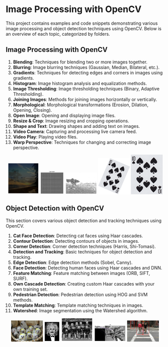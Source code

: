 # Image Processing with OpenCV

This project contains examples and code snippets demonstrating various image processing and object detection techniques using OpenCV. Below is an overview of each topic, categorized by folders.

## Image Processing with OpenCV

1. **Blending**: Techniques for blending two or more images together.
2. **Blurring**: Image blurring techniques (Gaussian, Median, Bilateral, etc.).
3. **Gradients**: Techniques for detecting edges and corners in images using gradients.
4. **Histogram**: Image histogram analysis and equalization methods.
5. **Image Thresholding**: Image thresholding techniques (Binary, Adaptive Thresholding).
6. **Joining Images**: Methods for joining images horizontally or vertically.
7. **Morphological**: Morphological transformations (Erosion, Dilation, Opening, Closing).
8. **Open Image**: Opening and displaying image files.
9. **Resize & Crop**: Image resizing and cropping operations.
10. **Shape and Text**: Drawing shapes and adding text on images.
11. **Video Camera**: Capturing and processing live camera feed.
12. **Video Play**: Playing video files.
13. **Warp Perspective**: Techniques for changing and correcting image perspective.

<p align="center">
  <img src="image_processing_with_opencv/blending/output_images/blending_output_image.png" alt="Blending Output İmage" width="20%" />
  <img src="image_processing_with_opencv\gradients\output_images\output_gradients_image.png" alt="Output Gradient İmage" width="15%" />
  <img src="image_processing_with_opencv/image_thresholding/output_images/image_thresholding_output2.png" alt="Blending Output İmage" width="20%" />
  <img src="image_processing_with_opencv\warp_perspective\input_images\kart.png" alt="kart" width="20%" />
  <img src="image_processing_with_opencv\warp_perspective\output_images\Nihai_Resim.png" alt="Nihai Resim" width="20%" />
</p>

## Object Detection with OpenCV

This section covers various object detection and tracking techniques using OpenCV.

1. **Cat Face Detection**: Detecting cat faces using Haar cascades.
2. **Contour Detection**: Detecting contours of objects in images.
3. **Corner Detection**: Corner detection techniques (Harris, Shi-Tomasi).
4. **Detection and Tracking**: Basic techniques for object detection and tracking.
5. **Edge Detection**: Edge detection methods (Sobel, Canny).
6. **Face Detection**: Detecting human faces using Haar cascades and DNN.
7. **Feature Matching**: Feature matching between images (ORB, SIFT, SURF).
8. **Own Cascade Detection**: Creating custom Haar cascades with your own training set.
9. **Pedestrian Detection**: Pedestrian detection using HOG and SVM methods.
10. **Template Matching**: Template matching techniques in images.
11. **Watershed**: Image segmentation using the Watershed algorithm.

<p align="center">
  <img src="object_detection_with_opencv\cat_face_detection\output_images\cat_img2.jpg" alt="Cat Face Detection" width="20%" />
  <img src="object_detection_with_opencv\face_detection\output_images\Einstein.png" alt="Einstein Face Detection" width="10%" />
  <img src="object_detection_with_opencv\face_detection\output_images\barcelona.png" alt="Barcelona Face Detection" width="20%" />
  <img src="object_detection_with_opencv\feature_maching\output_images\output_feature_maching_image.png" alt="Feature Maching" width="20%" />
  <img src="object_detection_with_opencv\pedestrian_detection\output_images\img2.jpg" alt="Pedestrian Detection" width="20%" />
</p>
